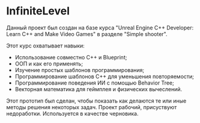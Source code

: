 # InfiniteLevel

Данный проект был создан на базе курса "Unreal Engine C++ Developer: Learn C++ and Make Video Games" в разделе "Simple shooter".

Этот курс охватывает навыки:
- Использование совместно C++ и Blueprint;
- ООП и как его применять;
- Изучение простых шаблонов программирования;
- Программирование шаблонов C++ для уменьшения повторяемости;
- Программирование поведения ИИ с помощью Behavior Tree;
- Векторная математика для геймплея и физических вычеслений.

Этот прототип был сделан, чтобы показать как делаются те или иные методы решения некоторых задач. Проект рабочий, присуствуют недоработки. Используется в качестве черновика.
